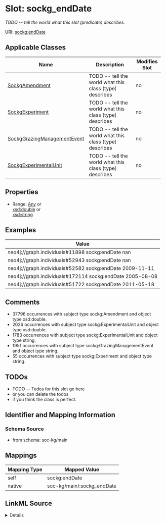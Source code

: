 

# Slot: sockg_endDate


_TODO -- tell the world what this slot (predicate) describes._





URI: [sockg:endDate](http://www.semanticweb.org/sockg/ontologies/2024/0/soil-carbon-ontology/endDate)



<!-- no inheritance hierarchy -->





## Applicable Classes

| Name | Description | Modifies Slot |
| --- | --- | --- |
| [SockgAmendment](../classes/SockgAmendment.md) | TODO -- tell the world what this class (type) describes |  no  |
| [SockgExperiment](../classes/SockgExperiment.md) | TODO -- tell the world what this class (type) describes |  no  |
| [SockgGrazingManagementEvent](../classes/SockgGrazingManagementEvent.md) | TODO -- tell the world what this class (type) describes |  no  |
| [SockgExperimentalUnit](../classes/SockgExperimentalUnit.md) | TODO -- tell the world what this class (type) describes |  no  |







## Properties

* Range: [Any](../classes/Any.md)&nbsp;or&nbsp;<br />[xsd:double](http://www.w3.org/2001/XMLSchema#double)&nbsp;or&nbsp;<br />[xsd:string](http://www.w3.org/2001/XMLSchema#string)






## Examples

| Value |
| --- |
| neo4j://graph.individuals#11898 sockg:endDate nan |
| neo4j://graph.individuals#52943 sockg:endDate nan |
| neo4j://graph.individuals#52582 sockg:endDate 2009-11-11 |
| neo4j://graph.individuals#172114 sockg:endDate 2005-08-08 |
| neo4j://graph.individuals#51722 sockg:endDate 2011-05-18 |

## Comments

* 37796 occurrences with subject type sockg:Amendment and object type xsd:double.
* 2026 occurrences with subject type sockg:ExperimentalUnit and object type xsd:double.
* 1783 occurrences with subject type sockg:ExperimentalUnit and object type string.
* 1951 occurrences with subject type sockg:GrazingManagementEvent and object type string.
* 55 occurrences with subject type sockg:Experiment and object type string.

## TODOs

* TODO -- Todos for this slot go here
* or you can delete the todos
* if you think the class is perfect.

## Identifier and Mapping Information







### Schema Source


* from schema: soc-kg/main




## Mappings

| Mapping Type | Mapped Value |
| ---  | ---  |
| self | sockg:endDate |
| native | soc-kg/main/:sockg_endDate |




## LinkML Source

<details>
```yaml
name: sockg_endDate
description: TODO -- tell the world what this slot (predicate) describes.
todos:
- TODO -- Todos for this slot go here
- or you can delete the todos
- if you think the class is perfect.
comments:
- 37796 occurrences with subject type sockg:Amendment and object type xsd:double.
- 2026 occurrences with subject type sockg:ExperimentalUnit and object type xsd:double.
- 1783 occurrences with subject type sockg:ExperimentalUnit and object type string.
- 1951 occurrences with subject type sockg:GrazingManagementEvent and object type
  string.
- 55 occurrences with subject type sockg:Experiment and object type string.
examples:
- value: neo4j://graph.individuals#11898 sockg:endDate nan
- value: neo4j://graph.individuals#52943 sockg:endDate nan
- value: neo4j://graph.individuals#52582 sockg:endDate 2009-11-11
- value: neo4j://graph.individuals#172114 sockg:endDate 2005-08-08
- value: neo4j://graph.individuals#51722 sockg:endDate 2011-05-18
from_schema: soc-kg/main
rank: 1000
slot_uri: sockg:endDate
alias: sockg_endDate
domain_of:
- sockg_Amendment
- sockg_Experiment
- sockg_ExperimentalUnit
- sockg_GrazingManagementEvent
range: Any
any_of:
- range: double
- range: string

```
</details>